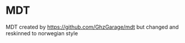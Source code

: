# MDT
 MDT created by https://github.com/GhzGarage/mdt but changed and reskinned to norwegian style
